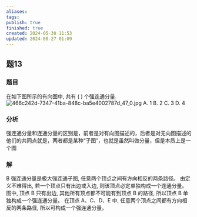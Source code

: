 ```yaml
---
aliases: 
tags: 
publish: true
finished: true
created: 2024-05-30 11:53
updated: 2024-08-27 01:09
---
```

## 题13
### 题目
在如下图所示的有向图中, 共有 ( ) 个强连通分量.
![466c242d-7347-41ba-848c-ba5e4002787d_47_0.jpg](https://img.hwenyi.tech/202405291147169.webp)
A. 1 
B. 2 
C. 3 
D. 4 
### 分析
强连通分量和连通分量的区别是，前者是对有向图描述的，后者是对无向图描述的
他们的共同点就是，两者都是某种“子图”，也就是虽然叫做分量，但是本质上是一个图
### 解
B
强连通分量是极大强连通子图, 任意两个顶点之间有方向相反的两条路径。
由定义不难得出, 若一个顶点只有出边或入边, 则该顶点必定单独构成一个连通分量。
图中, 顶点 B 只有出边, 其他所有顶点都不可能有到顶点 B 的路径, 所以顶点 B 单独构成一个强连通分量。
在顶点 A、C、D、E 中, 任意两个顶点之间都有方向相反的两条路径, 所以可构成一个强连通分量。